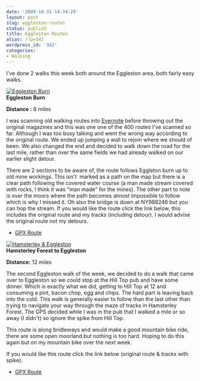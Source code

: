 ```yaml
---
date: '2009-10-31 14:34:29'
layout: post
slug: eggleston-routes
status: publish
title: Eggleston Routes
alias: /?p=342
wordpress_id: '342'
categories:
- Walking
---
```


I've done 2 walks this week both around the Eggleston area, both fairly easy walks.  

[![Eggleston Burn](http://dl.dropbox.com/u/2657852/website/images/Eggleston-Burn-169x300.jpg)](http://dl.dropbox.com/u/2657852/website/images/Eggleston-Burn.jpg)  
**Eggleston Burn**  

**Distance :** 8 miles  

I was scanning old walking routes into [Evernote](http://www.evernote.com/) before throwing out the original magazines and this was one one of the 400 routes I've scanned so far. Although I was too busy talking and went the wrong way according to the original route. We ended up jumping a wall to rejoin where we should of been. We also changed the end and decided to walk down the road for the last mile, rather than over the same fields we had already walked on our earlier slight detour.  
<!-- more -->
There are 2 sections to be aware of, the route follows Eggleton burn up to old mine workings. This isn't  marked as a path on the map but there is a clear path following the covered water course (a man made stream covered with rocks, I think it was "man made" for the mines). The other part to note is over the moors where the path becomes almost impossible to follow which is why I missed it. Oh also the bridge is down at NY988246 but you can hop the stream. If you would like the route click the link below, this includes the original route and my tracks (including detour). I would advise the original route not my detours.  

  * [GPX Route](http://dl.dropbox.com/u/2657852/website/files/EgglestonBurn.zip)  
  
[![Hamsterley & Eggleston](http://dl.dropbox.com/u/2657852/website/images/Hamsterley-Eggleston-300x169.jpg)](http://dl.dropbox.com/u/2657852/website/images/Hamsterley-Eggleston.jpg)  
**Hamsterley Forest to Eggleston**  

**Distance:** 12 miles  

The second Eggleston walk of the week, we decided to do a walk that came over to Eggleston so we could stop at the Hill Top pub and have some dinner. Which is exactly what we did, getting to Hill Top at 12 and consuming a pint, bacon chop, egg and chips. The hard part is leaving back into the cold. This walk is generally easier to follow than the last other than trying to navigate your way through the maze of tracks in Hamsterley Forest. The GPS decided while I was in the pub that I walked a mile or so away (I didn't) so ignore the spike from Hill Top.  

This route is along bridleways and would make a good mountain bike ride, there are some open moorland but nothing is too hard. Hoping to do this again but on my mountain bike over the next week.  

If you would like this route click the link below (original route & tracks with spike).  

  * [GPX Route](http://dl.dropbox.com/u/2657852/website/files/HamEgg.zip)
